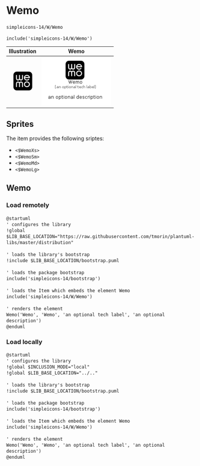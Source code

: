 # Wemo


```text
simpleicons-14/W/Wemo
```

```text
include('simpleicons-14/W/Wemo')
```



| Illustration | Wemo |
| :---: | :---: |
| ![illustration for Illustration](../../simpleicons-14/W/Wemo.png) | ![illustration for Wemo](../../simpleicons-14/W/Wemo.Local.png) |



## Sprites
The item provides the following sriptes:

- `<$WemoXs>`
- `<$WemoSm>`
- `<$WemoMd>`
- `<$WemoLg>`





## Wemo

### Load remotely
```plantuml
@startuml
' configures the library
!global $LIB_BASE_LOCATION="https://raw.githubusercontent.com/tmorin/plantuml-libs/master/distribution"

' loads the library's bootstrap
!include $LIB_BASE_LOCATION/bootstrap.puml

' loads the package bootstrap
include('simpleicons-14/bootstrap')

' loads the Item which embeds the element Wemo
include('simpleicons-14/W/Wemo')

' renders the element
Wemo('Wemo', 'Wemo', 'an optional tech label', 'an optional description')
@enduml
```

### Load locally
```plantuml
@startuml
' configures the library
!global $INCLUSION_MODE="local"
!global $LIB_BASE_LOCATION="../.."

' loads the library's bootstrap
!include $LIB_BASE_LOCATION/bootstrap.puml

' loads the package bootstrap
include('simpleicons-14/bootstrap')

' loads the Item which embeds the element Wemo
include('simpleicons-14/W/Wemo')

' renders the element
Wemo('Wemo', 'Wemo', 'an optional tech label', 'an optional description')
@enduml
```


